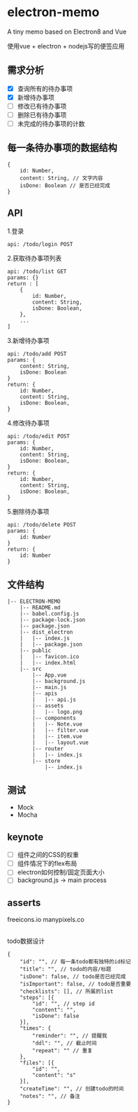 # electron-memo
A tiny memo based on Electron8 and Vue

使用vue + electron + nodejs写的便签应用


## 需求分析
- [x] 查询所有的待办事项
- [x] 新增待办事项
- [ ] 修改已有待办事项
- [ ] 删除已有待办事项
- [ ] 未完成的待办事项的计数

## 每一条待办事项的数据结构
```
{
    id: Number,
    content: String, // 文字内容
    isDone: Boolean // 是否已经完成
}
```

## API
1.登录
```
api: /todo/login POST
```
2.获取待办事项列表
```
api: /todo/list GET
params: {}
return : [
    {
        id: Number,
        content: String,
        isDone: Boolean,
    }, 
    ...
]
```
3.新增待办事项
```
api: /todo/add POST
params: {
    content: String,
    isDone: Boolean
}
return: {
    id: Number,
    content: String,
    isDone: Boolean,
}
```
4.修改待办事项
```
api: /todo/edit POST
params: {
    id: Number,
    content: String,
    isDone: Boolean,
}
return: {
    id: Number,
    content: String,
    isDone: Boolean,
}
```
5.删除待办事项
```
api: /todo/delete POST
params: {
    id: Number
}
return: {
    id: Number
}
```

## 文件结构
```
|-- ELECTRON-MEMO
    |-- README.md
    |-- babel.config.js
    |-- package-lock.json
    |-- package.json
    |-- dist_electron
    |   |-- index.js
    |   |-- package.json
    |-- public
    |   |-- favicon.ico
    |   |-- index.html
    |-- src
        |-- App.vue
        |-- background.js
        |-- main.js
        |-- apis
        |   |-- api.js
        |-- assets
        |   |-- logo.png
        |-- components
        |   |-- Note.vue
        |   |-- filter.vue
        |   |-- item.vue
        |   |-- layout.vue
        |-- router
        |   |-- index.js
        |-- store
            |-- index.js
```

## 测试
- Mock
- Mocha

## keynote
- [ ] 组件之间的CSS的权重
- [ ] 组件情况下的flex布局
- [ ] electron如何控制/固定页面大小
- [ ] background.js -> main process

## asserts
freeicons.io
manypixels.co

##
todo数据设计
```
{
    "id": "", // 每一条todo都有独特的id标记
    "title": "", // todo的内容/标题
    "isDone": false, // todo是否已经完成
    "isImportant": false, // todo是否重要
    "checklists": [], // 所属的list
    "steps": [{
        "id": "", // step id
        "content": "",
        "isDone": false
    }],
    "times": {
        "reminder": "", // 提醒我
        "ddl": "", // 截止时间
        "repeat": "" // 重复
    },
    "files": [{
        "id": "",
        "content": "s"
    }],
    "createTime": "", // 创建todo的时间
    "notes": "", // 备注
}
```
